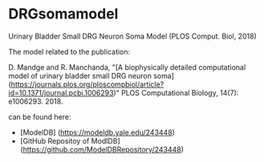 # DRGsomamodel
Urinary Bladder Small DRG Neuron Soma Model (PLOS Comput. Biol, 2018)


The model related to the publication:

D. Mandge and R. Manchanda, "[A biophysically detailed computational model of urinary bladder small DRG neuron soma] (https://journals.plos.org/ploscompbiol/article?id=10.1371/journal.pcbi.1006293)" PLOS Computational Biology, 14(7): e1006293. 2018.

can be found here:

- [ModelDB] (https://modeldb.yale.edu/243448)
- [GitHub Repositoy of ModlDB] (https://github.com/ModelDBRepository/243448)

